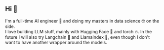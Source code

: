 ## Hi 👋  
I'm a full-time AI engineer 🤖 and doing my masters in data science 🤓 on the side.  
I love building LLM stuff, mainly with Hugging Face 🤗 and torch 🔥.
In the future I will also try Langchain 🦜 and LlamaIndex 🦙, even though I don't want to have another wrapper around the models.
